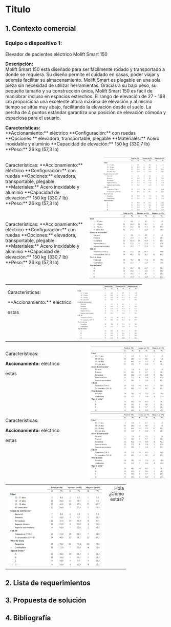 # Titulo

## 1. Contexto comercial

### Equipo o dispositivo 1:
Elevador de pacientes eléctrico Molift Smart 150
<p style="line-height: 1.2;">
<strong>Descripción:</strong><br>
Molift Smart 150 está diseñado para ser fácilmente rodado y transportado a donde se requiera. Su diseño permite el cuidado en casas, poder viajar y además facilitar su almacenamiento. Molift Smart es plegable en una sola pieza sin necesidad de utilizar herramientas. Gracias a su bajo peso, su pequeño tamaño y su construcción única, Molift Smart 150 es fácil de maniobrar incluso en espacios estrechos. El rango de elevación de 27 - 168 cm proporciona una excelente altura máxima de elevación y al mismo tiempo se sitúa muy abajo, facilitando la elevación desde el suelo. La percha de 4 puntos estándar garantiza una posición de elevación cómoda y espaciosa para el usuario.
</p>

<p style="line-height: 1.2;">
<strong>Características:</strong><br> 
**Accionamiento:** eléctrico
**Configuración:** con ruedas
**Opciones:** elevadora, transportable, plegable
**Materiales:** Acero inoxidable y aluminio
**Capacidad de elevación:** 150 kg (330,7 lb)
**Peso:** 26 kg (57,3 lb)

<div style="display: flex; justify-content: space-between; align-items: center;">
  <p style="width: 50%;">
Características: 
**Accionamiento:** eléctrico
**Configuración:** con ruedas
**Opciones:** elevadora, transportable, plegable
**Materiales:** Acero inoxidable y aluminio
**Capacidad de elevación:** 150 kg (330,7 lb)
**Peso:** 26 kg (57,3 lb)
  </p>
  <img src="https://github.com/Misancio-T/FUNBIO---GRUPO-4/blob/main/Entregables/Resources/FunBio_imagen_4.png?raw=true" alt="Ejemplo" style="width: 40%; height: auto;">
</div>

<div style="display: flex; align-items: center;">
  <div style="flex: 1; padding-right: 10px;">
Características: 
**Accionamiento:** eléctrico
**Configuración:** con ruedas
**Opciones:** elevadora, transportable, plegable
**Materiales:** Acero inoxidable y aluminio
**Capacidad de elevación:** 150 kg (330,7 lb)
**Peso:** 26 kg (57,3 lb)</p>
  </div>
  <div style="flex: 1;">
    <img src="https://github.com/Misancio-T/FUNBIO---GRUPO-4/blob/main/Entregables/Resources/FunBio_imagen_4.png?raw=true" alt="Ejemplo" style="max-width: 100%;">
  </div>
</div>

<table style="border: none; width: 100%;">
  <tr>
    <td style="border: none; vertical-align: top;">
      <p>Características:</p>
      <p>**Accionamiento:** eléctrico</p>
      <p>estas</p>
    </td>
    <td style="border: none; text-align: right;">
      <img src="https://github.com/Misancio-T/FUNBIO---GRUPO-4/blob/main/Entregables/Resources/FunBio_imagen_4.png?raw=true" alt="Ejemplo" style="width: 200px;">
    </td>
  </tr>
</table>

<div style="display: flex; align-items: flex-start; justify-content: space-between;">

  <div style="flex: 1; padding-right: 20px;">
    <p>Características:</p>
    <p><strong>Accionamiento:</strong> eléctrico</p>
    <p>estas</p>
  </div>

  <div style="flex: 1;">
    <img src="https://github.com/Misancio-T/FUNBIO---GRUPO-4/blob/main/Entregables/Resources/FunBio_imagen_4.png?raw=true" alt="Ejemplo" style="width: 100%; max-width: 300px;">
  </div>

</div>

<div style="display: flex; align-items: flex-start; justify-content: space-between;">

  <div style="flex: 1; padding-right: 20px;">
    <p>Características:</p>
    <p><strong>Accionamiento:</strong> eléctrico</p>
    <p>estas</p>
  </div>

  <div style="flex: 1; max-width: 300px; text-align: right;">
    <img src="https://github.com/Misancio-T/FUNBIO---GRUPO-4/blob/main/Entregables/Resources/FunBio_imagen_4.png?raw=true" alt="Descripción de la imagen" style="width: 100%; height: auto;">
  </div>

</div>

<table style="border-collapse: collapse; width: 100%;">
<tr>
<td style="border: none; vertical-align: top;"><img src="https://github.com/Misancio-T/FUNBIO---GRUPO-4/blob/main/Entregables/Resources/FunBio_imagen_4.png?raw=true" alt="Descripción de la imagen" style="width:300px;"></td>
<td style="border: none; vertical-align: top; text-align: right; padding-left: 10px;">
<p style="margin: 0;">Hola</p>
<p style="margin: 0;">¿Cómo</p>
<p style="margin: 0;">estás?</p>
</td>
</tr>
</table>


## 2. Lista de requerimientos



## 3. Propuesta de solución



## 4. Bibliografía

